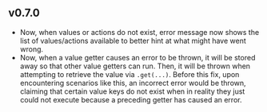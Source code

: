 ## v0.7.0
* Now, when values or actions do not exist, error message now shows the list of values/actions available to better hint at what might have went wrong.
* Now, when a value getter causes an error to be thrown, it will be stored away so that other value getters can run. Then, it will be thrown when attempting to retrieve the value via `.get(...)`. Before this fix, upon encountering scenarios like this, an incorrect error would be thrown, claiming that certain value keys do not exist when in reality they just could not execute because a preceding getter has caused an error.

